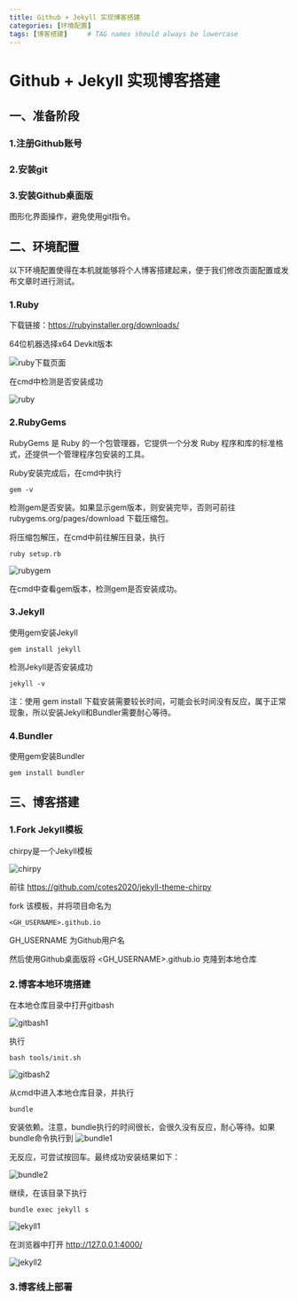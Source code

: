 ```yaml
---
title: Github + Jekyll 实现博客搭建
categories: [环境配置]
tags: [博客搭建]     # TAG names should always be lowercase
---
```


# Github + Jekyll 实现博客搭建

## 一、准备阶段
### 1.注册Github账号
### 2.安装git
### 3.安装Github桌面版
图形化界面操作，避免使用git指令。

## 二、环境配置
以下环境配置使得在本机就能够将个人博客搭建起来，便于我们修改页面配置或发布文章时进行测试。   

### 1.Ruby
下载链接：https://rubyinstaller.org/downloads/

64位机器选择x64 Devkit版本

![ruby下载页面](/assets/img/2022-7-26/1.png)

在cmd中检测是否安装成功

![ruby](/assets/img/2022-7-26/2.png)


### 2.RubyGems
RubyGems 是 Ruby 的一个包管理器，它提供一个分发 Ruby 程序和库的标准格式，还提供一个管理程序包安装的工具。

Ruby安装完成后，在cmd中执行

``
gem -v               
``

检测gem是否安装。如果显示gem版本，则安装完毕，否则可前往 rubygems.org/pages/download 下载压缩包。

将压缩包解压，在cmd中前往解压目录，执行

``
ruby setup.rb
``

![rubygem](/assets/img/2022-7-26/3.png)

在cmd中查看gem版本，检测gem是否安装成功。


### 3.Jekyll
使用gem安装Jekyll

``
gem install jekyll
``

检测Jekyll是否安装成功

``
jekyll -v
``

注：使用 gem install 下载安装需要较长时间，可能会长时间没有反应，属于正常现象，所以安装Jekyll和Bundler需要耐心等待。

### 4.Bundler
使用gem安装Bundler

``
gem install bundler
``

## 三、博客搭建

### 1.Fork Jekyll模板
chirpy是一个Jekyll模板

![chirpy](/assets/img/2022-7-26/4.png)

前往 https://github.com/cotes2020/jekyll-theme-chirpy 

fork 该模板，并将项目命名为 

``
<GH_USERNAME>.github.io
``

GH_USERNAME 为Github用户名

然后使用Github桌面版将 <GH_USERNAME>.github.io 克隆到本地仓库

### 2.博客本地环境搭建

在本地仓库目录中打开gitbash

![gitbash1](/assets/img/2022-7-26/5.png)

执行

``
bash tools/init.sh
``

![gitbash2](/assets/img/2022-7-26/6.png)


从cmd中进入本地仓库目录，并执行

``
bundle
``

安装依赖。注意，bundle执行的时间很长，会很久没有反应，耐心等待。如果bundle命令执行到
![bundle1](/assets/img/2022-7-26/8.png)

无反应，可尝试按回车。最终成功安装结果如下：

![bundle2](/assets/img/2022-7-26/7.png)

继续，在该目录下执行

``
bundle exec jekyll s
``

![jekyll1](/assets/img/2022-7-26/9.png)

在浏览器中打开 http://127.0.0.1:4000/

![jekyll2](/assets/img/2022-7-26/10.png)

### 3.博客线上部署
